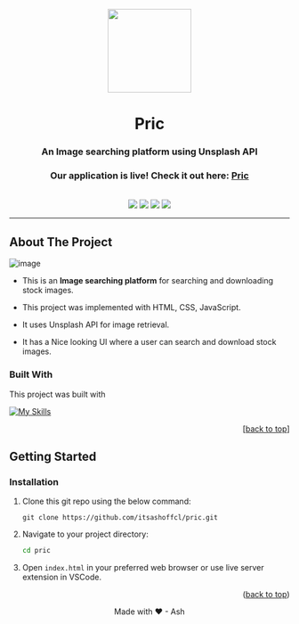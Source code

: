 <a id="readme-top"></a>

<!-- PROJECT LOGO -->
<div align="center">
  <img src="https://iili.io/dKBZSgj.png" width="150px"/>
  <h1>Pric</h1>
  <h3>An Image searching platform using Unsplash API</h3>
  <h3>Our application is live! Check it out here: <a href="https://pricproject.web.app">Pric</a></h3>
  <br />
  <img src="https://img.shields.io/website?url=https://pricproject.web.app" />
  <img src="https://img.shields.io/badge/HTML-5-orange" />
  <img src="https://img.shields.io/badge/CSS-3-blue" />
  <img src="https://img.shields.io/badge/JavaScript-ES6-yellow" />
  <hr />
</div>


<!-- ABOUT THE PROJECT -->
## About The Project

![image](https://github.com/itsashoffcl/Pric/assets/174291852/feacf286-49f1-4f61-a80d-1f6221f95541)


- This is an **Image searching platform** for searching and downloading stock images.

- This project was implemented with HTML, CSS, JavaScript.

-  It uses Unsplash API for image retrieval.

- It has a Nice looking UI where a user can search and download stock images.


### Built With
This project was built with

[![My Skills](https://skillicons.dev/icons?i=html,css,js)]()


<p align="right">[<a href="#readme-top">back to top</a>]</p>

<!-- GETTING STARTED -->
## Getting Started

### Installation 
1. Clone this git repo using the below command:
   ```git
   git clone https://github.com/itsashoffcl/pric.git
   ```
2. Navigate to your project directory:
   ```sh
   cd pric
   ```
3. Open `index.html` in your preferred web browser or use live server extension in VSCode.
   
<p align="right">(<a href="#readme-top">back to top</a>)</p>

<p align="center" >Made with ❤ - Ash</p>

